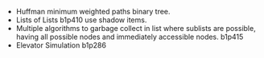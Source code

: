 
* Huffman minimum weighted paths binary tree.
* Lists of Lists b1p410 use shadow items.
* Multiple algorithms to garbage collect in list where sublists are possible, 
  having all possible nodes and immediately accessible nodes. b1p415
* Elevator Simulation b1p286
